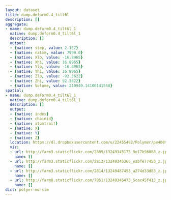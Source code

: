 ```yaml
---
layout: dataset
title: dump.deform0.4_tilt6l
description: []
aggregate:
- name: dump.deform0.4_tilt6l_1
  native: dump.deform0.4_tilt6l_1
  description: []
  output:
  - {native: step, value: 2.1E7}
  - {native: natom, value: 7999.0}
  - {native: Xlo, value: -16.8965}
  - {native: Xhi, value: 16.8965}
  - {native: Ylo, value: -16.8965}
  - {native: Yhi, value: 16.8965}
  - {native: Zlo, value: -92.3622}
  - {native: Zhi, value: 92.3622}
  - {native: Volume, value: 210949.14100141558}
spatial:
- name: dump.deform0.4_tilt6l_1
  native: dump.deform0.4_tilt6l_1
  description: []
  output:
  - {native: index}
  - {native: chainid}
  - {native: atomtrait}
  - {native: X}
  - {native: Y}
  - {native: Z}
  location: https://dl.dropboxusercontent.com/u/22455492/Polymer/pe400tilt6l/dump.deform0.4_tilt6l
  viz:
  - url: http://farm3.staticflickr.com/2809/13249345175_9e17b96088_z.jpg
    name: []
  - url: http://farm3.staticflickr.com/2813/13249345365_e2bfe7745b_z.jpg
    name: []
  - url: http://farm3.staticflickr.com/2814/13249487453_a274d33d83_z.jpg
    name: []
  - url: http://farm8.staticflickr.com/7051/13249346475_5cac45f413_z.jpg
    name: []
dict: polyer-md-sim
---
```

